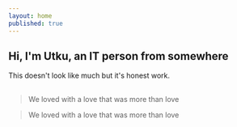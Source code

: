```yaml
---
layout: home
published: true
---
```

## Hi, I'm Utku, an IT person from somewhere
This doesn't look like much but it's honest work. 
##

> We loved with a love that was more than love

> We loved with a love that was more than love



